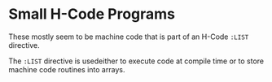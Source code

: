 # Small H-Code Programs

These mostly seem to be machine code that is part of an H-Code `:LIST`
directive.

The `:LIST` directive is usedeither to execute code at compile time or
to store machine code routines into arrays. 
